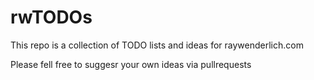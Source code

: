 # rwTODOs

This repo is a collection of TODO lists and ideas for raywenderlich.com

Please fell free to suggesr your own ideas via pullrequests
